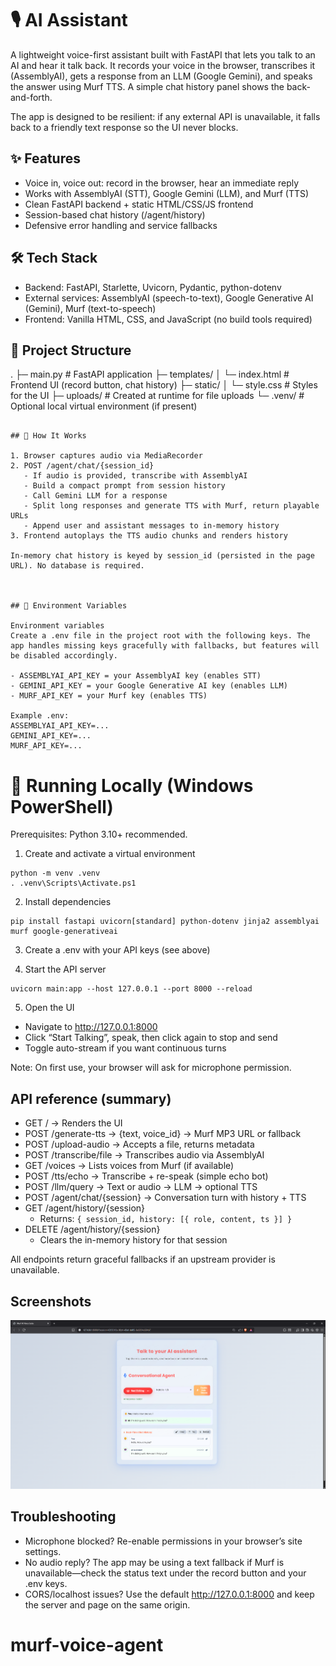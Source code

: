 # 🎙️  AI Assistant

A lightweight voice-first assistant built with FastAPI that lets you talk to an AI and hear it talk back. It records your voice in the browser, transcribes it (AssemblyAI), gets a response from an LLM (Google Gemini), and speaks the answer using Murf TTS. A simple chat history panel shows the back-and-forth.

The app is designed to be resilient: if any external API is unavailable, it falls back to a friendly text response so the UI never blocks.

## ✨ Features

- Voice in, voice out: record in the browser, hear an immediate reply
- Works with AssemblyAI (STT), Google Gemini (LLM), and Murf (TTS)
- Clean FastAPI backend + static HTML/CSS/JS frontend
- Session-based chat history (/agent/history)
- Defensive error handling and service fallbacks


## 🛠 Tech Stack

- Backend: FastAPI, Starlette, Uvicorn, Pydantic, python-dotenv
- External services: AssemblyAI (speech-to-text), Google Generative AI (Gemini), Murf (text-to-speech)
- Frontend: Vanilla HTML, CSS, and JavaScript (no build tools required)


## 📂 Project Structure

.
├─ main.py                   # FastAPI application
├─ templates/
│  └─ index.html             # Frontend UI (record button, chat history)
├─ static/
│  └─ style.css              # Styles for the UI
├─ uploads/                  # Created at runtime for file uploads
└─ .venv/                    # Optional local virtual environment (if present)
```

## 🔄 How It Works

1. Browser captures audio via MediaRecorder
2. POST /agent/chat/{session_id}
   - If audio is provided, transcribe with AssemblyAI
   - Build a compact prompt from session history
   - Call Gemini LLM for a response
   - Split long responses and generate TTS with Murf, return playable URLs
   - Append user and assistant messages to in-memory history
3. Frontend autoplays the TTS audio chunks and renders history

In-memory chat history is keyed by session_id (persisted in the page URL). No database is required.



## 🔑 Environment Variables

Environment variables
Create a .env file in the project root with the following keys. The app handles missing keys gracefully with fallbacks, but features will be disabled accordingly.

- ASSEMBLYAI_API_KEY = your AssemblyAI key (enables STT)
- GEMINI_API_KEY = your Google Generative AI key (enables LLM)
- MURF_API_KEY = your Murf key (enables TTS)

Example .env:
ASSEMBLYAI_API_KEY=...
GEMINI_API_KEY=...
MURF_API_KEY=...
```


# 🚀 Running Locally (Windows PowerShell)
Prerequisites: Python 3.10+ recommended.

1) Create and activate a virtual environment
```
python -m venv .venv
. .venv\Scripts\Activate.ps1
```

2) Install dependencies
```
pip install fastapi uvicorn[standard] python-dotenv jinja2 assemblyai murf google-generativeai
```

3) Create a .env with your API keys (see above)

4) Start the API server
```
uvicorn main:app --host 127.0.0.1 --port 8000 --reload
```

5) Open the UI
- Navigate to http://127.0.0.1:8000
- Click “Start Talking”, speak, then click again to stop and send
- Toggle auto-stream if you want continuous turns

Note: On first use, your browser will ask for microphone permission.


## API reference (summary)
- GET  /                      → Renders the UI
- POST /generate-tts          → {text, voice_id} → Murf MP3 URL or fallback
- POST /upload-audio          → Accepts a file, returns metadata
- POST /transcribe/file       → Transcribes audio via AssemblyAI
- GET  /voices                → Lists voices from Murf (if available)
- POST /tts/echo              → Transcribe + re-speak (simple echo bot)
- POST /llm/query             → Text or audio → LLM → optional TTS
- POST /agent/chat/{session}  → Conversation turn with history + TTS
- GET  /agent/history/{session}
  - Returns: `{ session_id, history: [{ role, content, ts }] }`
- DELETE /agent/history/{session}
  - Clears the in-memory history for that session

All endpoints return graceful fallbacks if an upstream provider is unavailable.


## Screenshots

![Murf AI Voice Suite UI](images/day12.png)


## Troubleshooting
- Microphone blocked? Re-enable permissions in your browser’s site settings.
- No audio reply? The app may be using a text fallback if Murf is unavailable—check the status text under the record button and your .env keys.
- CORS/localhost issues? Use the default http://127.0.0.1:8000 and keep the server and page on the same origin.




# murf-voice-agent

